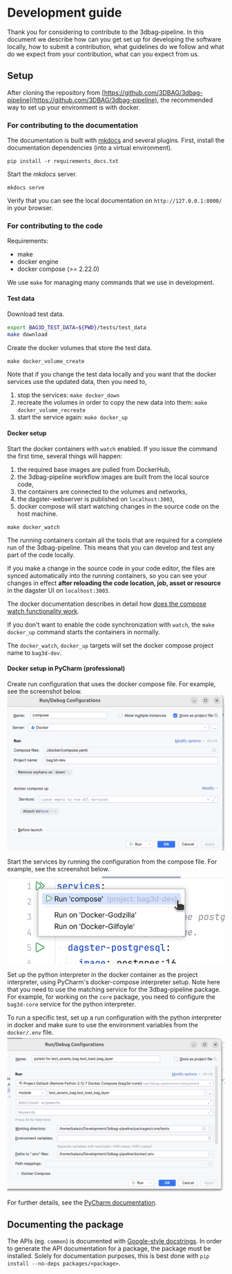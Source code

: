 # Development guide

Thank you for considering to contribute to the 3dbag-pipeline.
In this document we describe how can you get set up for developing the software locally, how to submit a contribution, what guidelines do we follow and what do we expect from your contribution, what can you expect from us.

## Setup

After cloning the repository from [https://github.com/3DBAG/3dbag-pipeline](https://github.com/3DBAG/3dbag-pipeline), the recommended way to set up your environment is with docker.

### For contributing to the documentation

The documentation is built with [mkdocs](https://www.mkdocs.org/) and several plugins.
First, install the documentation dependencies (into a virtual environment).

```shell
pip install -r requirements_docs.txt
```

Start the *mkdocs* server.

```shell
mkdocs serve
```

Verify that you can see the local documentation on `http://127.0.0.1:8000/` in your browser.

### For contributing to the code

Requirements:
- make
- docker engine
- docker compose (>= 2.22.0)

We use `make` for managing many commands that we use in development.

#### Test data

Download test data.

```bash
export BAG3D_TEST_DATA=${PWD}/tests/test_data
make download
```

Create the docker volumes that store the test data.

```shell
make docker_volume_create
```

Note that if you change the test data locally and you want that the docker services use the updated data, then you need to,
1. stop the services: `make docker_down`
2. recreate the volumes in order to copy the new data into them: `make docker_volume_recreate`
3. start the service again: `make docker_up`

#### Docker setup

Start the docker containers with `watch` enabled.
If you issue the command the first time, several things will happen:

1. the required base images are pulled from DockerHub,
2. the 3dbag-pipeline workflow images are built from the local source code,
3. the containers are connected to the volumes and networks,
4. the dagster-webserver is published on `localhost:3003`,
5. docker compose will start watching changes in the source code on the host machine.

```shell
make docker_watch
```

The running containers contain all the tools that are required for a complete run of the 3dbag-pipeline.
This means that you can develop and test any part of the code locally.

If you make a change in the source code in your code editor, the files are synced automatically into the running containers, so you can see your changes in effect **after reloading the code location, job, asset or resource** in the dagster UI on `localhost:3003`.

The docker documentation describes in detail how [does the compose watch functionality work](https://docs.docker.com/compose/how-tos/file-watch/).

If you don't want to enable the code synchronization with `watch`, the `make docker_up` command starts the containers in normally.

The `docker_watch`, `docker_up` targets will set the docker compose project name to `bag3d-dev`.

#### Docker setup in PyCharm (professional)

Create run configuration that uses the docker compose file.
For example, see the screenshot below. 
![](images/docker_compose_run_config.png)

Start the services by running the configuration from the compose file.
For example, see the screenshot below. 
![](images/docker_compose_start.png)

Set up the python interpreter in the docker container as the project interpreter, using PyCharm's docker-compose interpreter setup.
Note here that you need to use the matching service for the 3dbag-pipeline package. 
For example, for working on the `core` package, you need to configure the `bag3d-core` service for the python interpreter.

To run a specific test, set up a run configuration with the python interpreter in docker and make sure to use the environment variables from the `docker/.env` file.
![](images/docker_compose_test_config.png)

For further details, see the [PyCharm documentation](https://www.jetbrains.com/help/pycharm/using-docker-compose-as-a-remote-interpreter.html#run).

## Documenting the package

The APIs (eg. `common`) is documented with [Google-style docstrings](https://google.github.io/styleguide/pyguide.html#38-comments-and-docstrings).
In order to generate the API documentation for a package, the package must be installed.
Solely for documentation purposes, this is best done with `pip install --no-deps packages/<package>`.



